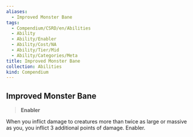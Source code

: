 ```yaml
---
aliases:
  - Improved Monster Bane
tags:
  - Compendium/CSRD/en/Abilities
  - Ability
  - Ability/Enabler
  - Ability/Cost/NA
  - Ability/Tier/Mid
  - Ability/Categories/Meta
title: Improved Monster Bane
collection: Abilities
kind: Compendium
---
```

## Improved Monster Bane  
>**Enabler**
  
When you inflict damage to creatures more than twice as large or massive as you, you inflict 3 additional points of damage. Enabler.